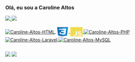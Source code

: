 ### Olá, eu sou a Caroline Altos

<div>
  <a href="https://github.com/carolinealtoss">
  <img height="180em" src="https://github-readme-stats.vercel.app/api?username=carolinealtoss&show_icons=true&theme=dracula&include_all_commits=true&count_private=true"/>
  <img height="180em" src="https://github-readme-stats.vercel.app/api/top-langs/?username=carolinealtoss&layout=compact&langs_count=7&theme=dracula"/>
</div>
  
<div style="display: inline_block"><br>  
  <img align="center" alt="Caroline-Altos-HTML" height="30" width="40" src="https://cdn.jsdelivr.net/gh/devicons/devicon/icons/html5/html5-original.svg">
  <img align="center" alt="Caroline-Altos-CSS" height="30" width="40" src="https://raw.githubusercontent.com/devicons/devicon/master/icons/css3/css3-original.svg">
  <img align="center" alt="Caroline-Altos-Js" height="30" width="40" src="https://raw.githubusercontent.com/devicons/devicon/master/icons/javascript/javascript-plain.svg">  
  <img align="center" alt="Caroline-Altos-PHP" height="40" width="50" src="https://cdn.jsdelivr.net/gh/devicons/devicon/icons/php/php-original.svg">
  <img align="center" alt="Caroline-Altos-Laravel" height="30" width="40" src="https://cdn.jsdelivr.net/gh/devicons/devicon/icons/laravel/laravel-plain.svg">
  <img align="center" alt="Caroline-Altos-MySQL" height="50" width="60" src="https://cdn.jsdelivr.net/gh/devicons/devicon/icons/mysql/mysql-original-wordmark.svg"> 
</div>  
  
##  
  
<div> 
  <a href="https://www.linkedin.com/in/carolinealtos" target="_blank"><img src="https://img.shields.io/badge/-LinkedIn-%230077B5?style=for-the-badge&logo=linkedin&logoColor=white" target="_blank"></a> 
  <a href = "mailto:altoscaroline@gmail.com"><img src="https://img.shields.io/badge/-Gmail-%23333?style=for-the-badge&logo=gmail&logoColor=white" target="_blank"></a>
</div>

